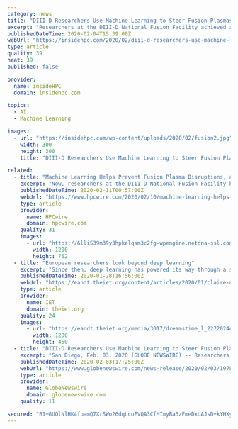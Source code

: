 ```yaml
---
category: news
title: "DIII-D Researchers Use Machine Learning to Steer Fusion Plasmas"
excerpt: "Researchers at the DIII-D National Fusion Facility achieved a scientific first this month when they used machine learning calculations to automatically prevent fusion plasma disruptions in real time, while simultaneously optimizing the plasma for peak performance. The new experiments are the first of what they expect to be a wave of research in ..."
publishedDateTime: 2020-02-04T15:39:00Z
webUrl: "https://insidehpc.com/2020/02/diii-d-researchers-use-machine-learning-to-steer-fusion-plasmas/"
type: article
quality: 39
heat: 39
published: false

provider:
  name: insideHPC
  domain: insidehpc.com

topics:
  - AI
  - Machine Learning

images:
  - url: "https://insidehpc.com/wp-content/uploads/2020/02/fusion2.jpg"
    width: 300
    height: 300
    title: "DIII-D Researchers Use Machine Learning to Steer Fusion Plasmas"

related:
  - title: "Machine Learning Helps Prevent Fusion Plasma Disruptions, a Key Step for Fusion Energy"
    excerpt: "Now, researchers at the DIII-D National Fusion Facility have broken new ground by using machine learning to prevent those disruptions in real time. DIII-D, which is operated by General Atomics, is the largest fusion research facility in the United States."
    publishedDateTime: 2020-02-11T00:57:00Z
    webUrl: "https://www.hpcwire.com/2020/02/10/machine-learning-helps-prevent-fusion-plasma-disruptions-a-key-step-for-fusion-energy/"
    type: article
    provider:
      name: HPCwire
      domain: hpcwire.com
    quality: 31
    images:
      - url: "https://6lli539m39y3hpkelqsm3c2fg-wpengine.netdna-ssl.com/wp-content/uploads/2020/02/diii-d-researchers.jpg"
        width: 1200
        height: 752
  - title: "European researchers look beyond deep learning"
    excerpt: "Since then, deep learning has powered its way through a series of benchmarks. In the field of natural language processing (NLP), the team behind the GLUE benchmark suite has produced a more stringent version called SuperGLUE because systems that have adopted a second layer of deep learning were so successful at beating the original."
    publishedDateTime: 2020-01-28T16:56:00Z
    webUrl: "https://eandt.theiet.org/content/articles/2020/01/claire-network-looks-beyond-limits-of-deep-learning/"
    type: article
    provider:
      name: IET
      domain: theiet.org
    quality: 24
    images:
      - url: "https://eandt.theiet.org/media/3017/dreamstime_l_22720244.jpg?anchor=center&mode=crop&width=1200&height=450&rnd=131552209930000000"
        width: 1200
        height: 450
  - title: "DIII-D Researchers Use Machine Learning to Steer Fusion Plasmas Near Operational Limits"
    excerpt: "San Diego, Feb. 03, 2020 (GLOBE NEWSWIRE) -- Researchers at the DIII-D National Fusion Facility achieved a scientific first this month when they used machine learning calculations to automatically prevent fusion plasma disruptions in real time,"
    publishedDateTime: 2020-02-03T17:25:00Z
    webUrl: "https://www.globenewswire.com/news-release/2020/02/03/1978927/0/en/DIII-D-Researchers-Use-Machine-Learning-to-Steer-Fusion-Plasmas-Near-Operational-Limits.html"
    type: article
    provider:
      name: GlobeNewswire
      domain: globenewswire.com
    quality: 11

secured: "B1+GUOlNlHK4fpamQ7XrSWo26dqLcoEVQA3CfMImyBa3zFmeDxUAJsD+kYHXyg++7oURac09hSqqw7Wlxhyhb6X7iE2U7i02VSwNEwqoSBT8QrhJqtr5ZDHP+O8w7lWG6xlbHp7zbvTUDfU6F6kfWGwVcYcJiQ91YzxiZP8yCJsRfSHTJuahEzTDdMScrRbxZqJsG/njsEoGf2hhXGCndyW6NRt7hk2WGkTgxQGqb1Obe3H3hkGxxmIy+VPBf0D/j+lNN1IeGsLvsnFkLTXW5h9erXMV1ikKSANNZCUVie5Y1IMbSARrXq0Y0UtocD3c+h509J0DgylCWj9J+XYT9XId/CLXm1EUXY8nGNmAlgo9MF/FZ7UYLp1O1MsnsH/rTA8R9fx+ciicLtrvr8Ge03u/6sD18tusK/WdSpKvJrBfnxHoA62poSa4v7/9ae4cmNXsM9KSeuHD39z0+bIX+pQlau2cNqvFkbVNVV8xbg4=;JOYAFPP3yZsDXK0DfQrETA=="
---
```


